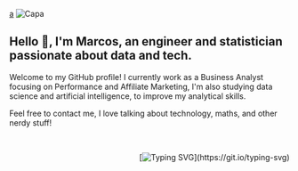 [a](https://github.com/marcoshsq)
![Capa](https://media4.giphy.com/media/v1.Y2lkPTc5MGI3NjExd25rY3BuaHl4aDFqeGVpa2psejYyY2docDJ2a3dmenB1enAyanU5NiZlcD12MV9pbnRlcm5hbF9naWZfYnlfaWQmY3Q9Zw/3nHY1wHrIUGgo/giphy.gif)

## Hello 👋, I'm Marcos, an engineer and statistician passionate about data and tech. 

Welcome to my GitHub profile! I currently work as a Business Analyst focusing on Performance and Affiliate Marketing, I'm also studying data science and artificial intelligence, to improve my analytical skills.

Feel free to contact me, I love talking about technology, maths, and other nerdy stuff!

<br>

<div align="right">

  [![Typing SVG](https://readme-typing-svg.herokuapp.com/?color=F7F7F7&lines=𝑺𝑬𝑬+𝒀𝑶𝑼+𝑺𝑷𝑨𝑪𝑬+𝑪𝑶𝑾𝑩𝑶𝒀...)](https://git.io/typing-svg)

</div>
